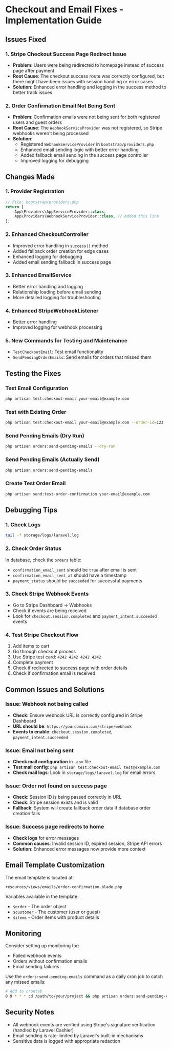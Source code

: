 # Checkout and Email Fixes - Implementation Guide

## Issues Fixed

### 1. Stripe Checkout Success Page Redirect Issue
- **Problem**: Users were being redirected to homepage instead of success page after payment
- **Root Cause**: The checkout success route was correctly configured, but there might have been issues with session handling or error cases
- **Solution**: Enhanced error handling and logging in the success method to better track issues

### 2. Order Confirmation Email Not Being Sent
- **Problem**: Confirmation emails were not being sent for both registered users and guest orders
- **Root Cause**: The `WebhookServiceProvider` was not registered, so Stripe webhooks weren't being processed
- **Solution**: 
  - Registered `WebhookServiceProvider` in `bootstrap/providers.php`
  - Enhanced email sending logic with better error handling
  - Added fallback email sending in the success page controller
  - Improved logging for debugging

## Changes Made

### 1. Provider Registration
```php
// File: bootstrap/providers.php
return [
    App\Providers\AppServiceProvider::class,
    App\Providers\WebhookServiceProvider::class, // Added this line
];
```

### 2. Enhanced CheckoutController
- Improved error handling in `success()` method
- Added fallback order creation for edge cases
- Enhanced logging for debugging
- Added email sending fallback in success page

### 3. Enhanced EmailService
- Better error handling and logging
- Relationship loading before email sending
- More detailed logging for troubleshooting

### 4. Enhanced StripeWebhookListener
- Better error handling
- Improved logging for webhook processing

### 5. New Commands for Testing and Maintenance
- `TestCheckoutEmail`: Test email functionality
- `SendPendingOrderEmails`: Send emails for orders that missed them

## Testing the Fixes

### Test Email Configuration
```bash
php artisan test:checkout-email your-email@example.com
```

### Test with Existing Order
```bash
php artisan test:checkout-email your-email@example.com --order-id=123
```

### Send Pending Emails (Dry Run)
```bash
php artisan orders:send-pending-emails --dry-run
```

### Send Pending Emails (Actually Send)
```bash
php artisan orders:send-pending-emails
```

### Create Test Order Email
```bash
php artisan send:test-order-confirmation your-email@example.com
```

## Debugging Tips

### 1. Check Logs
```bash
tail -f storage/logs/laravel.log
```

### 2. Check Order Status
In database, check the `orders` table:
- `confirmation_email_sent` should be `true` after email is sent
- `confirmation_email_sent_at` should have a timestamp
- `payment_status` should be `succeeded` for successful payments

### 3. Check Stripe Webhook Events
- Go to Stripe Dashboard → Webhooks
- Check if events are being received
- Look for `checkout.session.completed` and `payment_intent.succeeded` events

### 4. Test Stripe Checkout Flow
1. Add items to cart
2. Go through checkout process
3. Use Stripe test card: `4242 4242 4242 4242`
4. Complete payment
5. Check if redirected to success page with order details
6. Check if confirmation email is received

## Common Issues and Solutions

### Issue: Webhook not being called
- **Check**: Ensure webhook URL is correctly configured in Stripe Dashboard
- **URL should be**: `https://yourdomain.com/stripe/webhook`
- **Events to enable**: `checkout.session.completed`, `payment_intent.succeeded`

### Issue: Email not being sent
- **Check mail configuration** in `.env` file
- **Test mail config**: `php artisan test:checkout-email test@example.com`
- **Check mail logs**: Look in `storage/logs/laravel.log` for email errors

### Issue: Order not found on success page
- **Check**: Session ID is being passed correctly in URL
- **Check**: Stripe session exists and is valid
- **Fallback**: System will create fallback order data if database order creation fails

### Issue: Success page redirects to home
- **Check logs** for error messages
- **Common causes**: Invalid session ID, expired session, Stripe API errors
- **Solution**: Enhanced error messages now provide more context

## Email Template Customization

The email template is located at:
```
resources/views/emails/order-confirmation.blade.php
```

Variables available in the template:
- `$order` - The order object
- `$customer` - The customer (user or guest)
- `$items` - Order items with product details

## Monitoring

Consider setting up monitoring for:
- Failed webhook events
- Orders without confirmation emails
- Email sending failures

Use the `orders:send-pending-emails` command as a daily cron job to catch any missed emails:

```bash
# Add to crontab
0 9 * * * cd /path/to/your/project && php artisan orders:send-pending-emails
```

## Security Notes

- All webhook events are verified using Stripe's signature verification (handled by Laravel Cashier)
- Email sending is rate-limited by Laravel's built-in mechanisms
- Sensitive data is logged with appropriate redaction
